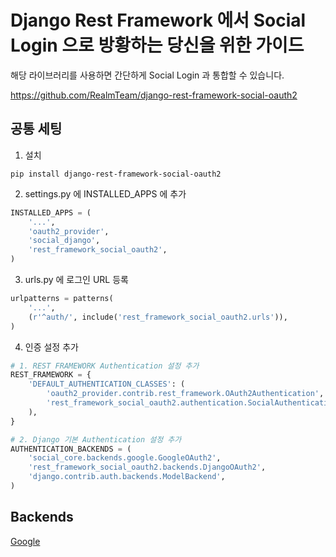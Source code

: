 # Django Rest Framework 에서 Social Login 으로 방황하는 당신을 위한 가이드

해당 라이브러리를 사용하면 간단하게 Social Login 과 통합할 수 있습니다.

https://github.com/RealmTeam/django-rest-framework-social-oauth2

## 공통 세팅

1. 설치

```shell script
pip install django-rest-framework-social-oauth2
```

2. settings.py 에 INSTALLED_APPS 에 추가

```python
INSTALLED_APPS = (
    '...',
    'oauth2_provider',
    'social_django',
    'rest_framework_social_oauth2',
)
```

3. urls.py 에 로그인 URL 등록

```python
urlpatterns = patterns(
    '...',
    (r'^auth/', include('rest_framework_social_oauth2.urls')),
)
```

4. 인증 설정 추가

```python
# 1. REST FRAMEWORK Authentication 설정 추가
REST_FRAMEWORK = {
    'DEFAULT_AUTHENTICATION_CLASSES': (
        'oauth2_provider.contrib.rest_framework.OAuth2Authentication',
        'rest_framework_social_oauth2.authentication.SocialAuthentication',
    ),
}

# 2. Django 기본 Authentication 설정 추가
AUTHENTICATION_BACKENDS = (
    'social_core.backends.google.GoogleOAuth2',
    'rest_framework_social_oauth2.backends.DjangoOAuth2',
    'django.contrib.auth.backends.ModelBackend',
)
```

## Backends

[Google](google-rest-social-oauth2-tutorial/README.md)